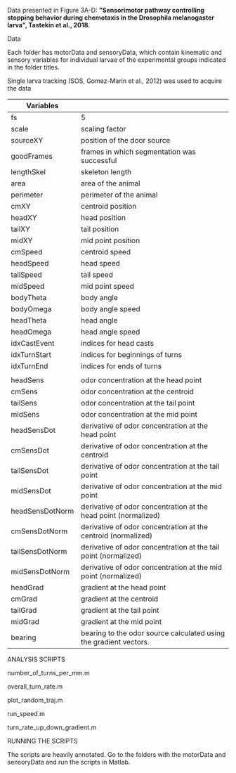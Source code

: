 Data presented in Figure 3A-D: 
**"Sensorimotor pathway controlling stopping behavior during chemotaxis in the Drosophila melanogaster larva", Tastekin et al., 2018.**

Data

Each folder has motorData and sensoryData, which contain kinematic and sensory variables for individual larvae of the experimental groups indicated in the folder titles.

Single larva tracking (SOS, Gomez-Marin et al., 2012) was used to acquire the data

|Variables|     |
|---------    |---|
|fs| 5|
|scale| scaling factor|
|sourceXY| position of the door source|
|goodFrames| frames in which segmentation was successful|
|lengthSkel| skeleton length|
|area| area of the animal|
|perimeter| perimeter of the animal|
|cmXY| centroid position|
|headXY| head position|
|tailXY| tail position|
|midXY| mid point position|
|cmSpeed| centroid speed|
|headSpeed| head speed|
|tailSpeed| tail speed|
|midSpeed| mid point speed|
|bodyTheta| body angle|
|bodyOmega| body angle speed|
|headTheta| head angle |
|headOmega| head angle speed|
|idxCastEvent| indices for head casts|
|idxTurnStart| indices for beginnings of turns|
|idxTurnEnd| indices for ends of turns|
|||
|headSens| odor concentration at the head point|
|cmSens| odor concentration at the centroid |
|tailSens| odor concentration at the tail point|
|midSens| odor concentration at the mid point|
|headSensDot| derivative of odor concentration at the head point|
|cmSensDot| derivative of odor concentration at the centroid|
|tailSensDot| derivative of odor concentration at the tail point|
|midSensDot| derivative of odor concentration at the mid point|
|headSensDotNorm| derivative of odor concentration at the head point (normalized)|
|cmSensDotNorm| derivative of odor concentration at the centroid (normalized)|
|tailSensDotNorm| derivative of odor concentration at the tail point (normalized)|
|midSensDotNorm| derivative of odor concentration at the mid point (normalized)|
|headGrad| gradient at the head point|
|cmGrad| gradient at the centroid|
|tailGrad| gradient at the tail point|
|midGrad| gradient at the mid point|
|bearing| bearing to the odor source calculated using the gradient vectors.|

ANALYSIS SCRIPTS

number_of_turns_per_mm.m

overall_turn_rate.m

plot_random_traj.m

run_speed.m

turn_rate_up_down_gradient.m

RUNNING THE SCRIPTS

The scripts are heavily annotated. Go to the folders with the motorData and sensoryData and run the scripts in Matlab.


